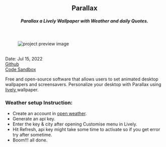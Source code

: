 <header>
  <h2>Parallax</h2>
  <h5>Parallax a Lively Wallpaper with Weather and daily Quotes.</h5>
</header>

<figure>
  <img src='https://user-images.githubusercontent.com/83957658/179333733-ab560420-d9bc-44aa-b12f-5d11a6fa088e.png' alt="project preview image"/>
  
</figure>
<br/>
<div className='article-text'>
  <div className='article-text-header'>
    <time dateTime='May 11, 2021'>Date: Jul 15, 2022</time><br/>
    <a href='https://heyomega.github.io/parallax/' target"_blank">Github</a><br/>
    <a href='https://codesandbox.io/s/0me9a-parallax-94pkoc' target"_blank">Code Sandbox</a><br/>
  </div>
  <p>Free and open-source software that allows users to set animated desktop wallpapers and screensavers.
    Personalize your desktop with Parallax using <a href="https://rocksdanister.github.io/lively/" target="_blank"> lively </a>wallpaper.</p>
  <h3>Weather setup Instruction:</h3>
  <ul>
    <li>Create an account in <a href="https://openweathermap.org/" target="_blank">open weather</a>.</li>
    <li>Generate an api key.</li>
    <li>Enter the key & city after opening Customise menu in Lively.</li>
    <li>Hit Refresh, api key might take some time to activate so if you get error try after sometime.</li>
    <li>Boom!!! all done.</li>
  </ul>
</div>

